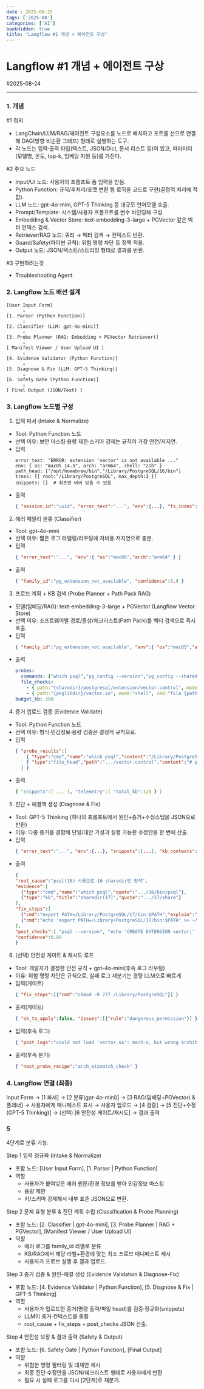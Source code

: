 ```yaml
---
date : 2025-08-25
tags: ['2025-08']
categories: ['AI']
bookHidden: true
title: "Langflow #1 개념 + 에이전트 구상"
---
```


# Langflow #1 개념 + 에이전트 구상

#2025-08-24

---

### 1. 개념

#1 정의
- LangChain/LLM/RAG/에이전트 구성요소를 노드로 배치하고 포트를 선으로 연결해 DAG(방향 비순환 그래프) 형태로 실행하는 도구.
- 각 노드는 입력·출력 타입(텍스트, JSON/Dict, 문서 리스트 등)이 있고, 파라미터(모델명, 온도, top-k, 임베딩 차원 등)를 가진다.

#2 주요 노드
- Input/UI 노드: 사용자의 프롬프트·폼 입력을 받음.
- Python Function: 규칙/후처리/포맷 변환 등 로직을 코드로 구현(결정적 처리에 적합).
- LLM 노드: gpt-4o-mini, GPT-5 Thinking 등 대규모 언어모델 호출.
- Prompt/Template: 시스템/사용자 프롬프트를 변수 바인딩해 구성.
- Embedding & Vector Store: text-embedding-3-large + PGVector 같은 벡터 인덱스 검색.
- Retriever/RAG 노드: 쿼리 → 벡터 검색 → 컨텍스트 반환.
- Guard/Safety(파이썬 규칙): 위험 명령 차단 등 정책 적용.
- Output 노드: JSON/텍스트/스트리밍 형태로 결과를 반환.

#3 구현하려는것
- Troubleshooting Agent

###

### 2. Langflow 노드 배선 설계

```
[User Input Form]
      ↓
[1. Parser (Python Function)]
      ↓
[2. Classifier (LLM: gpt-4o-mini)]
      ↓
[3. Probe Planner (RAG: Embedding + PGVector Retriever)]
      ↓
[ Manifest Viewer / User Upload UI ]
      ↓
[4. Evidence Validator (Python Function)]
      ↓
[5. Diagnose & Fix (LLM: GPT-5 Thinking)]
      ↓
[6. Safety Gate (Python Function)]
      ↓
[ Final Output (JSON/Text) ]
```
###

### 3. Langflow 노드별 구성

1. 입력 파서 (Intake & Normalize)
- Tool: Python Function 노드
- 선택 이유: 보안 마스킹·용량 제한·스키마 강제는 규칙이 가장 안전/저지연.
- 입력
  ```plain text
  error_text: "ERROR: extension 'vector' is not available ..."
  env: { os: "macOS 14.5", arch: "arm64", shell: "zsh" }
  path_head: ["/opt/homebrew/bin","/Library/PostgreSQL/16/bin"]
  trees: [{ root:"/Library/PostgreSQL", max_depth:3 }]
  snippets: []  # 최초엔 비어 있을 수 있음
  ```
- 출력
  ```json
  { "session_id":"uuid", "error_text":"...", "env":{...}, "fs_index":[...], "snippets":[] }
  ```

2. 에러 패밀리 분류 (Classifier)
- Tool: gpt-4o-mini
- 선택 이유: 짧은 로그 라벨링/라우팅에 저비용·저지연으로 충분.
- 입력
  ```json
  { "error_text":"...", "env":{ "os":"macOS","arch":"arm64" } }
  ```
- 출력
  ```json
  { "family_id":"pg_extension_not_available", "confidence":0.9 }
  ```

3. 프로브 계획 + KB 검색 (Probe Planner + Path Pack RAG)
- 모델(임베딩/RAG): text-embedding-3-large + PGVector (Langflow Vector Store)
- 선택 이유: 소프트웨어별 경로/증상/체크리스트(Path Pack)를 벡터 검색으로 즉시 호출.
- 입력
  ```json
  { "family_id":"pg_extension_not_available", "env":{ "os":"macOS","arch":"arm64" } }
  ```
- 출력
  ```yaml
  probes:
    commands: ["which psql","pg_config --version","pg_config --sharedir --pkglibdir"]
    file_checks:
      - { path:"{sharedir}/postgresql/extension/vector.control", mode:"head", lines:40 }
      - { path:"{pkglibdir}/vector.so", mode:"shell", cmd:"file {path} && otool -hv {path} || lipo -info {path}" }
  budget_kb: 300
  ```

4. 증거 업로드 검증 (Evidence Validate)
- Tool: Python Function 노드
- 선택 이유: 형식·민감정보·용량 검증은 결정적 규칙으로.
- 입력
  ```json
  { "probe_results":[
      { "type":"cmd","name":"which psql","content":"/Library/PostgreSQL/16/bin/psql" },
      { "type":"file_head","path":".../vector.control","content":"# pgvector ..." }
    ] }
  ```
- 출력
  ```yaml
  { "snippets":[ ... ], "telemetry":{ "total_kb":120 } }
  ```

5. 진단 + 해결책 생성 (Diagnose & Fix)
- Tool: GPT-5 Thinking (하나의 프롬프트에서 원인+증거+수정스텝을 JSON으로 반환)
- 이유: 다중 증거를 결합해 단일/대안 가설과 실행 가능한 수정안을 한 번에 산출.
- 입력
  ```json
  { "error_text":"...", "env":{...}, "snippets":[...], "kb_contexts":[...Path Pack...] }
  ```
- 출력
  ```json
  {
  "root_cause":"psql(16) 사용으로 16 sharedir만 탐색",
  "evidence":[
    {"type":"cmd","name":"which psql","quote":".../16/bin/psql"},
    {"type":"kb","title":"sharedir(17)","quote":".../17/share"}
  ],
  "fix_steps":[
    {"cmd":"export PATH=/Library/PostgreSQL/17/bin:$PATH","explain":"세션 한정"},
    {"cmd":"echo 'export PATH=/Library/PostgreSQL/17/bin:$PATH' >> ~/.zshrc","explain":"영속"}
  ],
  "post_checks":[ "psql --version", "echo 'CREATE EXTENSION vector;' | psql -d mydb" ],
  "confidence":0.88
  }

  ```

6. (선택) 안전성 게이트 & 재시도 루프
- Tool: 개발자가 결정한 안전 규칙 + gpt-4o-mini(후속 로그 라우팅)
- 이유: 위험 명령 차단은 규칙으로, 실패 로그 재분기는 경량 LLM으로 빠르게.
- 입력(게이트)
  ```json
  { "fix_steps":[{"cmd":"chmod -R 777 /Library/PostgreSQL"}] }
  ```
- 출력(게이트)
  ```json
  { "ok_to_apply":false, "issues":[{"rule":"dangerous_permission"}] }
  ```
- 입력(후속 로그)
  ```json
  { "post_logs":"could not load 'vector.so': mach-o, but wrong architecture" }
  ```
- 출력(후속 분기)
  ```json
  { "next_probe_recipe":"arch_mismatch_check" }
  ```

###

### 4. Langflow 연결 (최종)

Input Form → [1 파서] → [2 분류(gpt-4o-mini)] → [3 RAG(임베딩+PGVector) & 플래너] → 사용자에게 매니페스트 표시 → 사용자 업로드 → [4 검증] → [5 진단+수정(GPT-5 Thinking)] → (선택) [6 안전성 게이트/재시도] → 결과 출력

###

### 5

4단계로 분류 가능.

Step 1 입력 정규화 (Intake & Normalize)
- 포함 노드: [User Input Form], [1. Parser | Python Function]
- 역할
  - 사용자가 붙여넣은 에러 원문/환경 정보를 받아 민감정보 마스킹 
  - 용량 제한
  - 키/스키마 강제해서 내부 표준 JSON으로 변환.

Step 2 문제 유형 분류 & 진단 계획 수립 (Classification & Probe Planning)
- 포함 노드: [2. Classifier | gpt-4o-mini], [3. Probe Planner | RAG + PGVector], [Manifest Viewer / User Upload UI]
- 역할
  - 에러 로그를 family_id 라벨로 분류 
  - KB/RAG에서 해당 라벨+환경에 맞는 최소 프로브 매니페스트 제시
  - 사용자가 프로브 실행 후 결과 업로드.

Step 3 증거 검증 & 원인-해결 생성 (Evidence Validation & Diagnose-Fix)
- 포함 노드: [4. Evidence Validator | Python Function], [5. Diagnose & Fix | GPT-5 Thinking]
- 역할
  - 사용자가 업로드한 증거(명령 출력/파일 head)를 검증·정규화(snippets)
  - LLM이 증거·컨텍스트를 종합
  - root_cause + fix_steps + post_checks JSON 산출.

Step 4 안전성 보장 & 결과 출력 (Safety & Output)
- 포함 노드: [6. Safety Gate | Python Function], [Final Output]
- 역할
  - 위험한 명령 필터링 및 대체안 제시
  - 최종 진단·수정안을 JSON/체크리스트 형태로 사용자에게 반환
  - 필요 시 실패 로그를 다시 [2단계]로 재분기.

#